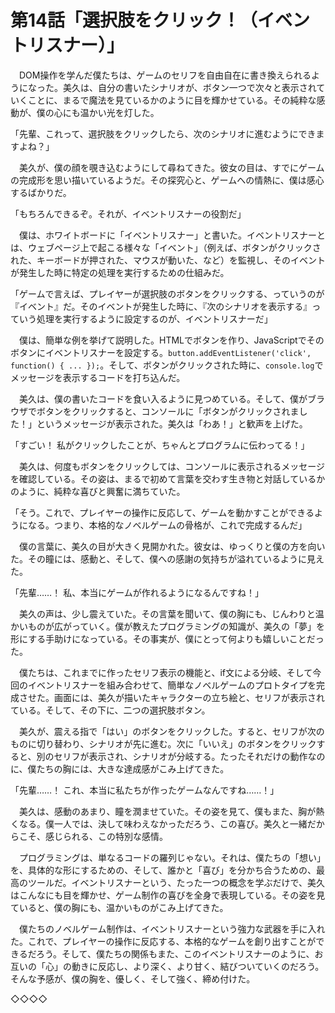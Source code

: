 # 第14話「選択肢をクリック！（イベントリスナー）」

　DOM操作を学んだ僕たちは、ゲームのセリフを自由自在に書き換えられるようになった。美久は、自分の書いたシナリオが、ボタン一つで次々と表示されていくことに、まるで魔法を見ているかのように目を輝かせている。その純粋な感動が、僕の心にも温かい光を灯した。

「先輩、これって、選択肢をクリックしたら、次のシナリオに進むようにできますよね？」

　美久が、僕の顔を覗き込むようにして尋ねてきた。彼女の目は、すでにゲームの完成形を思い描いているようだ。その探究心と、ゲームへの情熱に、僕は感心するばかりだ。

「もちろんできるぞ。それが、イベントリスナーの役割だ」

　僕は、ホワイトボードに「イベントリスナー」と書いた。イベントリスナーとは、ウェブページ上で起こる様々な「イベント」（例えば、ボタンがクリックされた、キーボードが押された、マウスが動いた、など）を監視し、そのイベントが発生した時に特定の処理を実行するための仕組みだ。

「ゲームで言えば、プレイヤーが選択肢のボタンをクリックする、っていうのが『イベント』だ。そのイベントが発生した時に、『次のシナリオを表示する』っていう処理を実行するように設定するのが、イベントリスナーだ」

　僕は、簡単な例を挙げて説明した。HTMLでボタンを作り、JavaScriptでそのボタンにイベントリスナーを設定する。`button.addEventListener('click', function() { ... });`。そして、ボタンがクリックされた時に、`console.log`でメッセージを表示するコードを打ち込んだ。

　美久は、僕の書いたコードを食い入るように見つめている。そして、僕がブラウザでボタンをクリックすると、コンソールに「ボタンがクリックされました！」というメッセージが表示された。美久は「わあ！」と歓声を上げた。

「すごい！ 私がクリックしたことが、ちゃんとプログラムに伝わってる！」

　美久は、何度もボタンをクリックしては、コンソールに表示されるメッセージを確認している。その姿は、まるで初めて言葉を交わす生き物と対話しているかのように、純粋な喜びと興奮に満ちていた。

「そう。これで、プレイヤーの操作に反応して、ゲームを動かすことができるようになる。つまり、本格的なノベルゲームの骨格が、これで完成するんだ」

　僕の言葉に、美久の目が大きく見開かれた。彼女は、ゆっくりと僕の方を向いた。その瞳には、感動と、そして、僕への感謝の気持ちが溢れているように見えた。

「先輩……！ 私、本当にゲームが作れるようになるんですね！」

　美久の声は、少し震えていた。その言葉を聞いて、僕の胸にも、じんわりと温かいものが広がっていく。僕が教えたプログラミングの知識が、美久の「夢」を形にする手助けになっている。その事実が、僕にとって何よりも嬉しいことだった。

　僕たちは、これまでに作ったセリフ表示の機能と、if文による分岐、そして今回のイベントリスナーを組み合わせて、簡単なノベルゲームのプロトタイプを完成させた。画面には、美久が描いたキャラクターの立ち絵と、セリフが表示されている。そして、その下に、二つの選択肢ボタン。

　美久が、震える指で「はい」のボタンをクリックした。すると、セリフが次のものに切り替わり、シナリオが先に進む。次に「いいえ」のボタンをクリックすると、別のセリフが表示され、シナリオが分岐する。たったそれだけの動作なのに、僕たちの胸には、大きな達成感がこみ上げてきた。

「先輩……！ これ、本当に私たちが作ったゲームなんですね……！」

　美久は、感動のあまり、瞳を潤ませていた。その姿を見て、僕もまた、胸が熱くなる。僕一人では、決して味わえなかっただろう、この喜び。美久と一緒だからこそ、感じられる、この特別な感情。

　プログラミングは、単なるコードの羅列じゃない。それは、僕たちの「想い」を、具体的な形にするための、そして、誰かと「喜び」を分かち合うための、最高のツールだ。イベントリスナーという、たった一つの概念を学ぶだけで、美久はこんなにも目を輝かせ、ゲーム制作の喜びを全身で表現している。その姿を見ていると、僕の胸にも、温かいものがこみ上げてきた。

　僕たちのノベルゲーム制作は、イベントリスナーという強力な武器を手に入れた。これで、プレイヤーの操作に反応する、本格的なゲームを創り出すことができるだろう。そして、僕たちの関係もまた、このイベントリスナーのように、お互いの「心」の動きに反応し、より深く、より甘く、結びついていくのだろう。そんな予感が、僕の胸を、優しく、そして強く、締め付けた。

◇◇◇◇
